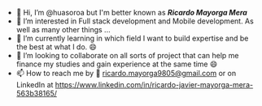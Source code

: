 - 👋 Hi, I’m @huasoroa but I'm better known as ***Ricardo Mayorga Mera***
- 👀 I’m interested in Full stack development and Mobile development. As well as many other things ... 
- 🌱 I’m currently learning in which field I want to build expertise and be the best at what I do. 😄
- 💞️ I’m looking to collaborate on all sorts of project that can help me finance my studies and gain experience at the same time 😄
- 📫 How to reach me by 📧 ricardo.mayorga9805@gmail.com or on LinkedIn at https://www.linkedin.com/in/ricardo-javier-mayorga-mera-563b38165/

<!---
huasoroa/huasoroa is a ✨ special ✨ repository because its `README.md` (this file) appears on your GitHub profile.
You can click the Preview link to take a look at your changes.
--->
